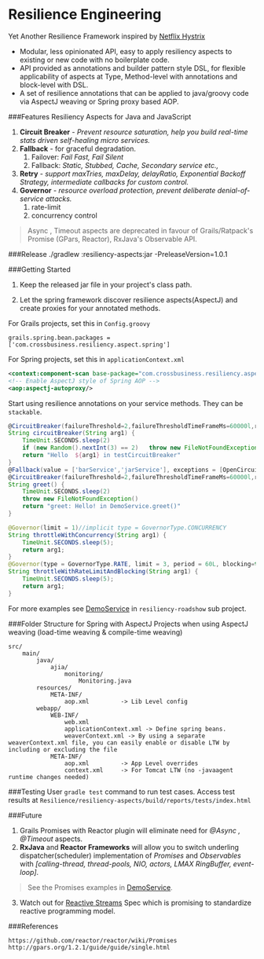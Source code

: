 # Resilience Engineering

Yet Another Resilience Framework inspired by [Netflix Hystrix](https://github.com/Netflix/Hystrix/wiki/How-it-Works)

* Modular, less opinionated API, easy to apply resiliency aspects to existing or new code with no boilerplate code.
* API provided as annotations and builder pattern style DSL, for flexible applicability of aspects at Type, Method-level with annotations and block-level with DSL.
* A set of resilience annotations that can be applied to java/groovy code via AspectJ weaving or Spring proxy based AOP.

###Features
Resiliency Aspects for Java and JavaScript

1. **Circuit Breaker** - _Prevent resource saturation, help you build real-time stats driven self-healing micro services._
2. **Fallback** - for graceful degradation.
    1. Failover: _Fail Fast, Fail Silent_
    2. Fallback: _Static, Stubbed, Cache, Secondary service etc.,_
3. **Retry** - _support maxTries, maxDelay, delayRatio, Exponential Backoff Strategy, intermediate callbacks for custom control._
4. **Governor** - _resource overload protection, prevent deliberate denial-of-service attacks._
	1. rate-limit
	2. concurrency control
	
> Async , Timeout aspects are deprecated in favour of Grails/Ratpack's Promise (GPars, Reactor), RxJava's Observable API.

###Release
    ./gradlew :resiliency-aspects:jar -PreleaseVersion=1.0.1
 
###Getting Started
1. Keep the released jar file in your project's class path.

2. Let the spring framework discover resilience aspects(AspectJ) and create proxies for your annotated methods.

For Grails projects, set this in `Config.groovy`
```
grails.spring.bean.packages = ['com.crossbusiness.resiliency.aspect.spring']
```
For Spring projects, set this in `applicationContext.xml`
```xml
<context:component-scan base-package="com.crossbusiness.resiliency.aspect.spring"/>
<!-- Enable AspectJ style of Spring AOP -->
<aop:aspectj-autoproxy/>
```

Start using resilience annotations on your service methods. They can be `stackable`‎.

```Groovy
@CircuitBreaker(failureThreshold=2,failureThresholdTimeFrameMs=60000l,retryAfterMs=80000l)
String circuitBreaker(String arg1) {
    TimeUnit.SECONDS.sleep(2)
    if (new Random().nextInt(3) == 2)   throw new FileNotFoundException("fake FileNotFoundException")
    return "Hello  ${arg1} in testCircuitBreaker"
}
@Fallback(value = ['barService','jarService'], exceptions = [OpenCircuitException.class,FileNotFoundException.class])
@CircuitBreaker(failureThreshold=2,failureThresholdTimeFrameMs=60000l,retryAfterMs=80000l,failureIndications=[FileNotFoundException.class])
String greet() {
    TimeUnit.SECONDS.sleep(2)
    throw new FileNotFoundException()
    return "greet: Hello! in DemoService.greet()"
}
```

```Java
@Governor(limit = 1)//implicit type = GovernorType.CONCURRENCY
String throttleWithConcurrency(String arg1) {
    TimeUnit.SECONDS.sleep(5);
    return arg1;
}
@Governor(type = GovernorType.RATE, limit = 3, period = 60L, blocking=true,  unit = TimeUnit.SECONDS)
String throttleWithRateLimitAndBlocking(String arg1) {
    TimeUnit.SECONDS.sleep(5);
    return arg1;
}
```
For more examples see [DemoService](/resiliency-roadshow/grails-app/services/com/crossbusiness/resiliency/demo/DemoService.groovy) in `resiliency-roadshow` sub project.

###Folder Structure for Spring with AspectJ Projects
when using AspectJ weaving (load-time weaving & compile-time weaving)
```
src/
	main/
		java/
			ajia/
				monitoring/
					Monitoring.java
		resources/
			META-INF/
				aop.xml         -> Lib Level config
		webapp/
			WEB-INF/
				web.xml
				applicationContext.xml -> Define spring beans.
				weaverContext.xml -> By using a separate weaverContext.xml file, you can easily enable or disable LTW by including or excluding the file
			META-INF/
			    aop.xml         -> App Level overrides
				context.xml     -> For Tomcat LTW (no -javaagent runtime changes needed)
```

###Testing
User `gradle test` command to run test cases.
Access test results at `Resilience/resiliency-aspects/build/reports/tests/index.html`


###Future
1. Grails Promises with Reactor plugin will eliminate need for _@Async , @Timeout_ aspects.
2. __RxJava__ and __Reactor Frameworks__ will allow you to switch underling dispatcher(scheduler) implementation of _Promises_ and _Observables_
with _[calling-thread, thread-pools, NIO,  actors, LMAX RingBuffer,  event-loop]_.

> See the Promises examples in [DemoService](/resiliency-roadshow/grails-app/services/com/crossbusiness/resiliency/demo/DemoService.groovy).

3. Watch out for [Reactive Streams](https://github.com/reactive-streams/reactive-streams) Spec which is promising to standardize reactive programming model.

###References

    https://github.com/reactor/reactor/wiki/Promises
    http://gpars.org/1.2.1/guide/guide/single.html
